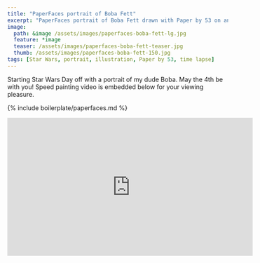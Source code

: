 ```yaml
---
title: "PaperFaces portrait of Boba Fett"
excerpt: "PaperFaces portrait of Boba Fett drawn with Paper by 53 on an iPad."
image: 
  path: &image /assets/images/paperfaces-boba-fett-lg.jpg 
  feature: *image
  teaser: /assets/images/paperfaces-boba-fett-teaser.jpg
  thumb: /assets/images/paperfaces-boba-fett-150.jpg
tags: [Star Wars, portrait, illustration, Paper by 53, time lapse]
---
```


Starting Star Wars Day off with a portrait of my dude Boba. May the 4th be with you! Speed painting video is embedded below for your viewing pleasure.

{% include boilerplate/paperfaces.md %}

<iframe width="560" height="315" src="https://www.youtube.com/embed/XvVoXgxwrMA" frameborder="0"> </iframe>
